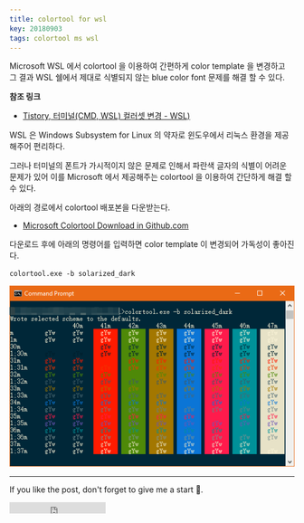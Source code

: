 ```yaml
---
title: colortool for wsl
key: 20180903
tags: colortool ms wsl
---
```


Microsoft WSL 에서 colortool 을 이용하여 간편하게 color template 을 변경하고 그 결과 WSL 쉘에서 제대로 식별되지 않는 blue color font 문제를 해결 할 수 있다.

<!--more-->

**참조 링크**
- [Tistory, 터미널(CMD, WSL) 컬러셋 변경 - WSL)](http://webdir.tistory.com/546)

WSL 은 Windows Subsystem for Linux 의 약자로 윈도우에서 리눅스 환경을 제공해주어 편리하다.

그러나 터미널의 폰트가 가시적이지 않은 문제로 인해서 파란색 글자의 식별이 어려운 문제가 있어 이를 Microsoft 에서 제공해주는 colortool 을 이용하여 간단하게 해결 할 수 있다.

아래의 경로에서 colortool 배포본을 다운받는다.

- [Microsoft Colortool Download in Github.com](https://github.com/Microsoft/console/releases)

다운로드 후에 아래의 명령어를 입력하면 color template 이 변경되어 가독성이 좋아진다.

```
colortool.exe -b solarized_dark
```

![Alt][img1]

[img1]: /assets/images/2018-09-03-colortool-for-wsl/colortool-change-color-template.png

---

If you like the post, don't forget to give me a start :star2:.

<iframe src="https://ghbtns.com/github-btn.html?user=gbkim1988&repo=gbkim1988.github.io&type=star&count=true"  frameborder="0" scrolling="0" width="170px" height="20px"></iframe>

